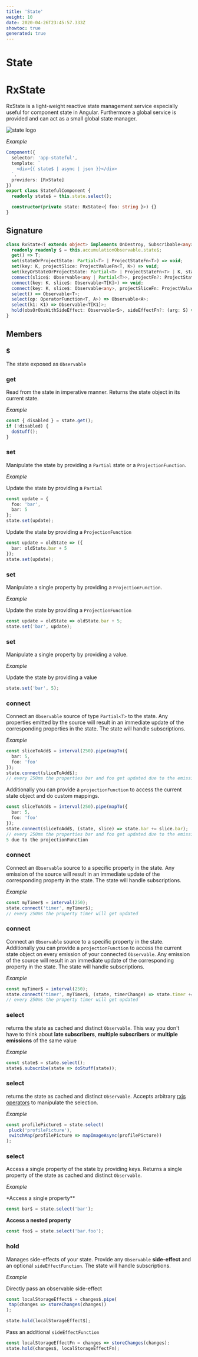 ```yaml
---
title: 'State'
weight: 10
date: 2020-04-26T23:45:57.333Z
showtoc: true
generated: true
---
```


<!-- This file was generated from the Vendure source. Do not modify. Instead, re-run the "docs:build" script -->

# State

# RxState

RxState is a light-weight reactive state management service especially useful for component state in Angular.
Furthermore a global service is provided and can act as a small global state manager.

![state logo](https://raw.githubusercontent.com/BioPhoton/rx-angular/master/libs/state/images/state_logo.png)

_Example_

```Typescript
Component({
  selector: 'app-stateful',
  template: `
    <div>{{ state$ | async | json }}</div>
  `,
  providers: [RxState]
})
export class StatefulComponent {
  readonly state$ = this.state.select();

  constructor(private state: RxState<{ foo: string }>) {}
}
```

## Signature

```TypeScript
class RxState<T extends object> implements OnDestroy, Subscribable<any> {
  readonly readonly $ = this.accumulationObservable.state$;
  get() => T;
  set(stateOrProjectState: Partial<T> | ProjectStateFn<T>) => void;
  set(key: K, projectSlice: ProjectValueFn<T, K>) => void;
  set(keyOrStateOrProjectState: Partial<T> | ProjectStateFn<T> | K, stateOrSliceProjectFn?: ProjectValueFn<T, K>) => void;
  connect(slice$: Observable<any | Partial<T>>, projectFn?: ProjectStateReducer<T, K>) => void;
  connect(key: K, slice$: Observable<T[K]>) => void;
  connect(key: K, slice$: Observable<any>, projectSliceFn: ProjectValueReducer<T, K>) => void;
  select() => Observable<T>;
  select(op: OperatorFunction<T, A>) => Observable<A>;
  select(k1: K1) => Observable<T[K1]>;
  hold(obsOrObsWithSideEffect: Observable<S>, sideEffectFn?: (arg: S) => void) => void;
}
```

## Members

### \$

The state exposed as `Observable`

### get

Read from the state in imperative manner. Returns the state object in its current state.

_Example_

```Typescript
const { disabled } = state.get();
if (!disabled) {
  doStuff();
}
```

### set

Manipulate the state by providing a `Partial` state or a `ProjectionFunction`.

_Example_

Update the state by providing a `Partial`

```TypeScript
const update = {
  foo: 'bar',
  bar: 5
};
state.set(update);
```

Update the state by providing a `ProjectionFunction`

```TypeScript
const update = oldState => ({
  bar: oldState.bar + 5
});
state.set(update);
```

### set

Manipulate a single property by providing a `ProjectionFunction`.

_Example_

Update the state by providing a `ProjectionFunction`

```TypeScript
const update = oldState => oldState.bar + 5;
state.set('bar', update);
```

### set

Manipulate a single property by providing a value.

_Example_

Update the state by providing a value

```TypeScript
state.set('bar', 5);
```

### connect

Connect an `Observable` source of type `Partial<T>` to the state.
Any properties emitted by the source will result in an immediate update of the corresponding properties in the state.
The state will handle subscriptions.

_Example_

```Typescript
const sliceToAdd$ = interval(250).pipe(mapTo({
  bar: 5,
  foo: 'foo'
});
state.connect(sliceToAdd$);
// every 250ms the properties bar and foo get updated due to the emission of sliceToAdd$
```

Additionally you can provide a `projectionFunction` to access the current state object and do custom mappings.

```Typescript
const sliceToAdd$ = interval(250).pipe(mapTo({
  bar: 5,
  foo: 'foo'
});
state.connect(sliceToAdd$, (state, slice) => state.bar += slice.bar);
// every 250ms the properties bar and foo get updated due to the emission of sliceToAdd$. Bar will increase by
5 due to the projectionFunction
```

### connect

Connect an `Observable` source to a specific property in the state. Any emission of the source will
result in an immediate update of the corresponding property in the state.
The state will handle subscriptions.

_Example_

```Typescript
const myTimer$ = interval(250);
state.connect('timer', myTimer$);
// every 250ms the property timer will get updated
```

### connect

Connect an `Observable` source to a specific property in the state. Additionally you can provide a
`projectionFunction` to access the current state object on every emission of your connected `Observable`.
Any emission of the source will result in an immediate update of the corresponding property in the state.
The state will handle subscriptions.

_Example_

```Typescript
const myTimer$ = interval(250);
state.connect('timer', myTimer$, (state, timerChange) => state.timer += timerChange);
// every 250ms the property timer will get updated
```

### select

returns the state as cached and distinct `Observable`. This way you don't have to think about **late subscribers**,
**multiple subscribers** or **multiple emissions** of the same value

_Example_

```Typescript
const state$ = state.select();
state$.subscribe(state => doStuff(state));
```

### select

returns the state as cached and distinct `Observable`. Accepts arbitrary
[rxjs operators](https://rxjs-dev.firebaseapp.com/guide/operators) to manipulate the selection.

_Example_

```Typescript
const profilePicture$ = state.select(
 pluck('profilePicture'),
 switchMap(profilePicture => mapImageAsync(profilePicture))
);
```

### select

Access a single property of the state by providing keys.
Returns a single property of the state as cached and distinct `Observable`.

_Example_

\*Access a single property\*\*

```Typescript
const bar$ = state.select('bar');
```

**Access a nested property**

```Typescript
const foo$ = state.select('bar.foo');
```

### hold

Manages side-effects of your state. Provide any `Observable` **side-effect** and an optional `sideEffectFunction`.
The state will handle subscriptions.

_Example_

Directly pass an observable side-effect

```Typescript
const localStorageEffect$ = changes$.pipe(
 tap(changes => storeChanges(changes))
);

state.hold(localStorageEffect$);
```

Pass an additional `sideEffectFunction`

```Typescript
const localStorageEffectFn = changes => storeChanges(changes);
state.hold(changes$, localStorageEffectFn);
```
